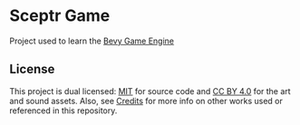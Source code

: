 # Sceptr Game

Project used to learn the [Bevy Game Engine](https://github.com/bevyengine/bevy)

## License

This project is dual licensed: [MIT](./LICENSE-CODE) for source code and [CC BY 4.0](./LICENSE) for the art and sound assets. Also, see [Credits](./licenses/CREDITS.md) for more info on other works used or referenced in this repository.
